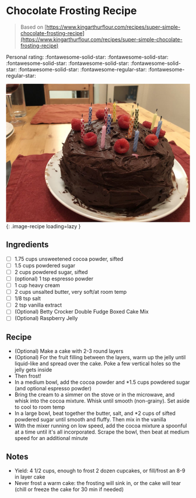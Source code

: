 <!-- Needs Manual Review -->

<!-- Do not modify sections with "AUTO-*". They are updated by make.py -->

# Chocolate Frosting Recipe

> Based on [https://www.kingarthurflour.com/recipes/super-simple-chocolate-frosting-recipe](https://www.kingarthurflour.com/recipes/super-simple-chocolate-frosting-recipe)

<!-- rating=3; (User can specify rating on scale of 1-5) -->
<!-- AUTO-UserRating -->
Personal rating: :fontawesome-solid-star: :fontawesome-solid-star: :fontawesome-solid-star: :fontawesome-solid-star: :fontawesome-solid-star: :fontawesome-solid-star: :fontawesome-regular-star: :fontawesome-regular-star:
<!-- /AUTO-UserRating -->

<!-- name_image=chocolate_frosting_recipe.jpg; (User can specify image name if multiple exist) -->
<!-- AUTO-Image -->
![chocolate_frosting_recipe.jpg](./chocolate_frosting_recipe.jpg){: .image-recipe loading=lazy }
<!-- /AUTO-Image -->

## Ingredients

* [ ] 1.75 cups unsweetened cocoa powder, sifted
* [ ] 1.5 cups powdered sugar
* [ ] 2 cups powdered sugar, sifted
* [ ] (optional) 1 tsp espresso powder
* [ ] 1 cup heavy cream
* [ ] 2 cups unsalted butter, very soft/at room temp
* [ ] 1/8 tsp salt
* [ ] 2 tsp vanilla extract
* [ ] (Optional) Betty Crocker Double Fudge Boxed Cake Mix
* [ ] (Optional) Raspberry Jelly

## Recipe

* (Optional) Make a cake with 2-3 round layers
* (Optional) For the fruit filling between the layers, warm up the jelly until liquid-like and spread over the cake. Poke a few vertical holes so the jelly gets inside
* Then frost!
* In a medium bowl, add the cocoa powder and *1.5 cups powdered sugar (and optional espresso powder)
* Bring the cream to a simmer on the stove or in the microwave, and whisk into the cocoa mixture. Whisk until smooth (non-grainy). Set aside to cool to room temp
* In a large bowl, beat together the butter, salt, and *2 cups of sifted powdered sugar until smooth and fluffy. Then mix in the vanilla
* With the mixer running on low speed, add the cocoa mixture a spoonful at a time until it's all incorporated. Scrape the bowl, then beat at medium speed for an additional minute

## Notes

* Yield: 4 1/2 cups, enough to frost 2 dozen cupcakes, or fill/frost an 8-9 in layer cake
* Never frost a warm cake: the frosting will sink in, or the cake will tear (chill or freeze the cake for 30 min if needed)
